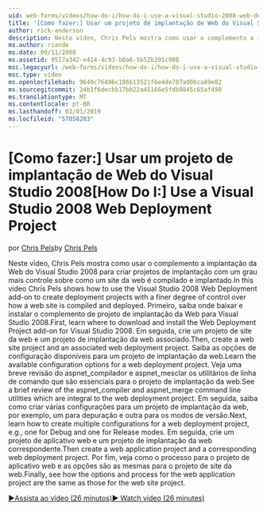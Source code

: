 ```yaml
---
uid: web-forms/videos/how-do-i/how-do-i-use-a-visual-studio-2008-web-deployment-project
title: '[Como fazer:] Usar um projeto de implantação de Web do Visual Studio 2008 | Microsoft Docs'
author: rick-anderson
description: Neste vídeo, Chris Pels mostra como usar o complemento a implantação da Web do Visual Studio 2008 para criar projetos de implantação com um grau de controle sobre como mais...
ms.author: riande
ms.date: 09/11/2008
ms.assetid: 9517a342-e414-4c93-b0a6-5b52b391c908
msc.legacyurl: /web-forms/videos/how-do-i/how-do-i-use-a-visual-studio-2008-web-deployment-project
msc.type: video
ms.openlocfilehash: 9649c76496c186b13521f6e4de787a00bca89e02
ms.sourcegitcommit: 24b1f6decbb17bb22a45166e5fdb0845c65af498
ms.translationtype: MT
ms.contentlocale: pt-BR
ms.lasthandoff: 03/01/2019
ms.locfileid: "57058203"
---
```

<a name="how-do-i-use-a-visual-studio-2008-web-deployment-project"></a><span data-ttu-id="9b494-103">[Como fazer:] Usar um projeto de implantação de Web do Visual Studio 2008</span><span class="sxs-lookup"><span data-stu-id="9b494-103">[How Do I:] Use a Visual Studio 2008 Web Deployment Project</span></span>
====================
<span data-ttu-id="9b494-104">por [Chris Pels](https://twitter.com/chrispels)</span><span class="sxs-lookup"><span data-stu-id="9b494-104">by [Chris Pels](https://twitter.com/chrispels)</span></span>

<span data-ttu-id="9b494-105">Neste vídeo, Chris Pels mostra como usar o complemento a implantação da Web do Visual Studio 2008 para criar projetos de implantação com um grau mais controle sobre como um site da web é compilado e implantado.</span><span class="sxs-lookup"><span data-stu-id="9b494-105">In this video Chris Pels shows how to use the Visual Studio 2008 Web Deployment add-on to create deployment projects with a finer degree of control over how a web site is compiled and deployed.</span></span> <span data-ttu-id="9b494-106">Primeiro, saiba onde baixar e instalar o complemento de projeto de implantação da Web para Visual Studio 2008.</span><span class="sxs-lookup"><span data-stu-id="9b494-106">First, learn where to download and install the Web Deployment Project add-on for Visual Studio 2008.</span></span> <span data-ttu-id="9b494-107">Em seguida, crie um projeto de site da web e um projeto de implantação da web associado.</span><span class="sxs-lookup"><span data-stu-id="9b494-107">Then, create a web site project and an associated web deployment project.</span></span> <span data-ttu-id="9b494-108">Saiba as opções de configuração disponíveis para um projeto de implantação da web.</span><span class="sxs-lookup"><span data-stu-id="9b494-108">Learn the available configuration options for a web deployment project.</span></span> <span data-ttu-id="9b494-109">Veja uma breve revisão do aspnet\_compilador e aspnet\_mesclar os utilitários de linha de comando que são essenciais para o projeto de implantação da web.</span><span class="sxs-lookup"><span data-stu-id="9b494-109">See a brief review of the aspnet\_compiler and aspnet\_merge command line utilities which are integral to the web deployment project.</span></span> <span data-ttu-id="9b494-110">Em seguida, saiba como criar várias configurações para um projeto de implantação da web, por exemplo, um para depuração e outra para os modos de versão.</span><span class="sxs-lookup"><span data-stu-id="9b494-110">Next, learn how to create multiple configurations for a web deployment project, e.g., one for Debug and one for Release modes.</span></span> <span data-ttu-id="9b494-111">Em seguida, crie um projeto de aplicativo web e um projeto de implantação da web correspondente.</span><span class="sxs-lookup"><span data-stu-id="9b494-111">Then create a web application project and a corresponding web deployment project.</span></span> <span data-ttu-id="9b494-112">Por fim, veja como o processo para o projeto de aplicativo web e as opções são as mesmas para o projeto de site da web.</span><span class="sxs-lookup"><span data-stu-id="9b494-112">Finally, see how the options and process for the web application project are the same as those for the web site project.</span></span>

[<span data-ttu-id="9b494-113">&#9654;Assista ao vídeo (26 minutos)</span><span class="sxs-lookup"><span data-stu-id="9b494-113">&#9654; Watch video (26 minutes)</span></span>](https://channel9.msdn.com/Blogs/ASP-NET-Site-Videos/how-do-i-use-a-visual-studio-2008-web-deployment-project)

